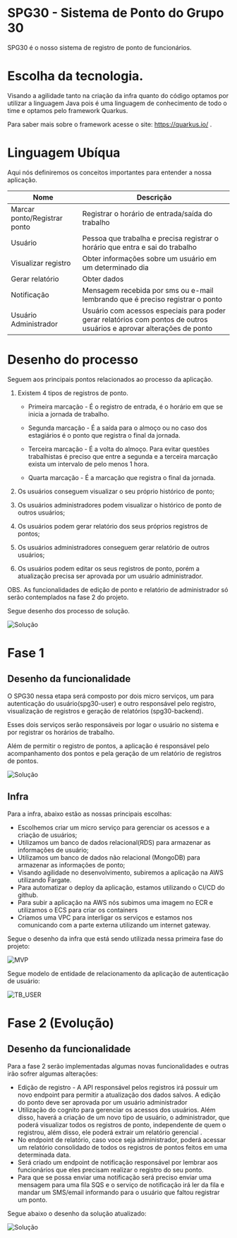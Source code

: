 # SPG30  - Sistema de Ponto do Grupo 30

SPG30 é o nosso sistema de registro de ponto de funcionários.

# Escolha da tecnologia. 

Visando a agilidade tanto na criação da infra quanto do código optamos por utilizar a linguagem Java pois é uma linguagem de conhecimento de todo o time e optamos pelo framework Quarkus. 

Para saber mais sobre o framework acesse o site: https://quarkus.io/ .

# Linguagem Ubíqua 

Aqui nós definiremos os conceitos importantes para entender a nossa aplicação.

| Nome | Descrição |
|------| --------- | 
| Marcar ponto/Registrar ponto | Registrar o horário de entrada/saída do trabalho |
| Usuário | Pessoa que trabalha e precisa registrar o horário que entra e sai do trabalho |
| Visualizar registro | Obter informações sobre um usuário em um determinado dia |
| Gerar relatório | Obter dados  |
| Notificação | Mensagem recebida por sms ou e-mail lembrando que é preciso registrar o ponto |
| Usuário Administrador | Usuário com acessos especiais para poder gerar relatórios com pontos de outros usuários e aprovar alterações de ponto |

# Desenho do processo

Seguem aos principais pontos relacionados ao processo da aplicação.

 1. Existem 4 tipos de registros de ponto.

	* Primeira marcação - É o registro de entrada, é o horário em que se inicia a jornada de trabalho.

	 * Segunda marcação - É a saída para o almoço ou no caso dos estagiários é o ponto que registra o final da jornada.

	 * Terceira marcação - É a volta do almoço. Para evitar questões trabalhistas é preciso que entre a segunda e a terceira marcação exista um intervalo de pelo menos 1 hora.

	 * Quarta marcação - É a marcação que registra o final da jornada.

2. Os usuários conseguem visualizar o seu próprio histórico de ponto; 
3. Os usuários administradores podem visualizar o histórico de ponto de outros usuários;
4. Os usuários podem gerar relatório dos seus próprios registros de pontos;
5. Os usuários administradores conseguem gerar relatório de outros usuários; 
6. Os usuários podem editar os seus registros de ponto, porém a atualização precisa ser aprovada por um usuário administrador.

OBS. As funcionalidades de edição de ponto e relatório de administrador só serão contemplados na fase 2 do projeto.

Segue desenho dos processo de solução. 


![Solução](imagens/processo.png)


# Fase 1

## Desenho da funcionalidade

O SPG30 nessa etapa será composto por dois micro serviços, um para autenticação do usuário(spg30-user) e outro responsável pelo registro, visualização de registros e geração de relatórios (spg30-backend). 

Esses dois serviços serão responsáveis por logar o usuário no sistema e por registrar os horários de trabalho. 

Além de permitir o registro de pontos, a aplicação é responsável pelo acompanhamento dos pontos e pela geração de um relatório de registros de pontos. 

![Solução](imagens/solucao.png)


## Infra

Para a infra, abaixo estão as  nossas principais escolhas:

* Escolhemos criar um micro serviço para gerenciar os acessos e a criação de usuários; 
* Utilizamos um banco de dados relacional(RDS) para armazenar as informações de usuário;
* Utilizamos um banco de dados não relacional (MongoDB) para armazenar as informações de ponto;
* Visando agilidade no desenvolvimento, subiremos a aplicação na AWS utilizando Fargate.
* Para automatizar o deploy da aplicação, estamos utilizando o CI/CD do github. 
* Para subir a aplicação na AWS nós subimos uma imagem no ECR e utilizamos o ECS para criar os containers
* Criamos uma VPC para interligar os serviços e estamos nos comunicando com a parte externa utilizando um internet gateway. 

Segue o desenho da infra que está sendo utilizada nessa primeira fase do projeto:

![MVP](imagens/mvp1.png)

Segue modelo de entidade de relacionamento da aplicação de autenticação de usuário:

![TB_USER](imagens/tb_user.png)

# Fase 2 (Evolução)

## Desenho da funcionalidade

Para a fase 2 serão implementadas algumas novas funcionalidades e outras irão sofrer algumas alterações: 
* Edição de registro - A API responsável pelos registros irá possuir um novo endpoint para permitir a atualização dos dados salvos. A edição do ponto deve ser aprovada por um usuário administrador
* Utilização do cognito para gerenciar os acessos dos usuários. Além disso, haverá a criação de um novo tipo de usuário, o administrador, que poderá visualizar todos os registros de ponto, independente de quem o registrou, além disso, ele poderá extrair um relatório gerencial .
* No endpoint de relatório, caso voce seja administrador, poderá acessar um relatório consolidado de todos os registros de pontos feitos em uma determinada data. 
* Será criado um endpoint de notificação responsável por lembrar aos funcionários que eles precisam realizar o registro do seu ponto.
* Para que se possa enviar uma notificação será preciso enviar uma mensagem para uma fila SQS e o serviço de notificação irá ler da fila e mandar um SMS/email informando para o usuário que faltou registrar um ponto. 

Segue abaixo o desenho da solução atualizado:

![Solução](imagens/processo_2.png)
